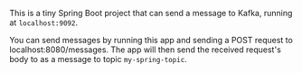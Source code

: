 This is a tiny Spring Boot project that can send a message to Kafka, running at `localhost:9092`.

You can send messages by running this app and sending a POST request to localhost:8080/messages.
The app will then send the received request's body to as a message to topic `my-spring-topic`.
